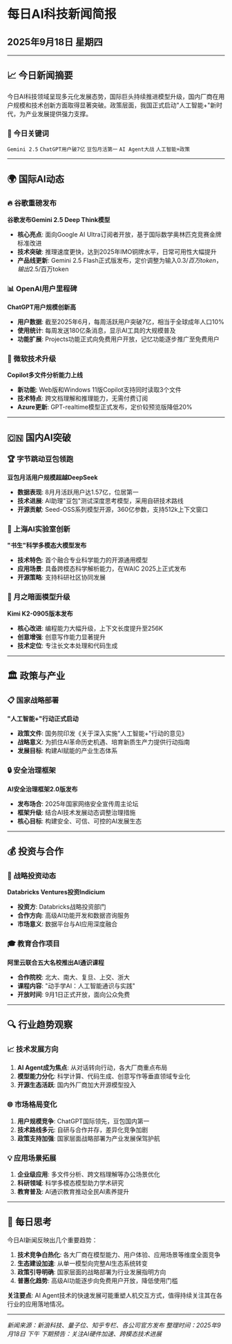 # 每日AI科技新闻简报
## 2025年9月18日 星期四

---

## 📈 今日新闻摘要

今日AI科技领域呈现多元化发展态势，国际巨头持续推进模型升级，国内厂商在用户规模和技术创新方面取得显著突破。政策层面，我国正式启动"人工智能+"新时代，为产业发展提供强力支撑。

### 🌟 今日关键词
`Gemini 2.5` `ChatGPT用户破7亿` `豆包月活第一` `AI Agent大战` `人工智能+政策`

---

## 🌍 国际AI动态

### 🔥 谷歌重磅发布
**谷歌发布Gemini 2.5 Deep Think模型**
- **核心亮点**: 面向Google AI Ultra订阅者开放，基于国际数学奥林匹克竞赛金牌标准改进
- **技术突破**: 推理速度更快，达到2025年IMO铜牌水平，日常可用性大幅提升
- **产品线更新**: Gemini 2.5 Flash正式版发布，定价调整为输入$0.3/百万token，输出$2.5/百万token

### 📊 OpenAI用户里程碑
**ChatGPT用户规模创新高**
- **用户数据**: 截至2025年6月，每周活跃用户突破7亿，相当于全球成年人口10%
- **使用统计**: 每周发送180亿条消息，显示AI工具的大规模普及
- **功能扩展**: Projects功能正式向免费用户开放，记忆功能逐步推广至免费用户

### 🎯 微软技术升级
**Copilot多文件分析能力上线**
- **新功能**: Web版和Windows 11版Copilot支持同时读取3个文件
- **技术特点**: 跨文档理解和推理能力，无需付费订阅
- **Azure更新**: GPT-realtime模型正式发布，定价较预览版降低20%

---

## 🇨🇳 国内AI突破

### 🏆 字节跳动豆包领跑
**豆包月活用户规模超越DeepSeek**
- **数据表现**: 8月月活跃用户达1.57亿，位居第一
- **技术进展**: AI助理"豆包"测试深度思考模型，采用自研技术路线
- **开源贡献**: Seed-OSS系列模型开源，360亿参数，支持512k上下文窗口

### 🔬 上海AI实验室创新
**"书生"科学多模态大模型发布**
- **技术特色**: 首个融合专业科学能力的开源通用模型
- **应用场景**: 具备跨模态科学解析能力，在WAIC 2025上正式发布
- **开源策略**: 支持科研社区协同发展

### 🌙 月之暗面模型升级
**Kimi K2-0905版本发布**
- **核心改进**: 编程能力大幅升级，上下文长度提升至256K
- **创意增强**: 创意写作能力显著提升
- **技术定位**: 专注长文本处理和代码生成

---

## 🏛️ 政策与产业

### 📋 国家战略部署
**"人工智能+"行动正式启动**
- **政策文件**: 国务院印发《关于深入实施"人工智能+"行动的意见》
- **战略意义**: 为抓住AI革命历史机遇、培育新质生产力提供行动指南
- **发展目标**: 构建AI赋能的产业生态体系

### 🔒 安全治理框架
**AI安全治理框架2.0版发布**
- **发布场合**: 2025年国家网络安全宣传周主论坛
- **框架升级**: 结合AI技术发展动态调整治理措施
- **核心目标**: 构建安全、可信、可控的AI发展生态

---

## 💰 投资与合作

### 🤝 战略投资动态
**Databricks Ventures投资Indicium**
- **投资方**: Databricks战略投资部门
- **合作方向**: 高级AI功能开发和数据咨询服务
- **市场意义**: 数据平台与AI应用深度融合

### 🎓 教育合作项目
**阿里云联合五大名校推出AI通识课程**
- **合作院校**: 北大、南大、复旦、上交、浙大
- **课程内容**: "动手学AI：人工智能通识与实践"
- **开放时间**: 9月1日正式开放，面向公众免费

---

## 🔍 行业趋势观察

### 📈 技术发展方向
1. **AI Agent成为焦点**: 从对话转向行动，各大厂商重点布局
2. **模型能力分化**: 科学计算、代码生成、创意写作等垂直领域专业化
3. **开源生态活跃**: 国内外厂商加大开源模型投入

### 🌐 市场格局变化
1. **用户规模竞争**: ChatGPT国际领先，豆包国内第一
2. **技术路线多元**: 自研与合作并存，差异化竞争加剧
3. **政策支持加强**: 国家层面战略部署为产业发展保驾护航

### 💡 应用场景拓展
1. **企业级应用**: 多文件分析、跨文档理解等办公场景优化
2. **科研领域**: 科学多模态模型助力学术研究
3. **教育普及**: AI通识教育推动全民AI素养提升

---

## 📝 每日思考

今日AI新闻反映出几个重要趋势：

1. **技术竞争白热化**: 各大厂商在模型能力、用户体验、应用场景等维度全面竞争
2. **生态建设加速**: 从单一模型向完整AI生态系统转变
3. **政策引导明确**: 国家层面的战略部署为行业发展指明方向
4. **普惠化趋势**: 高级AI功能逐步向免费用户开放，降低使用门槛

**关注要点**: AI Agent技术的快速发展可能重塑人机交互方式，值得持续关注其在各行业的应用落地情况。

---

*新闻来源：新浪科技、量子位、知乎专栏、各公司官方发布*
*整理时间：2025年9月18日 下午*
*下期预告：关注AI硬件加速、跨模态技术进展*